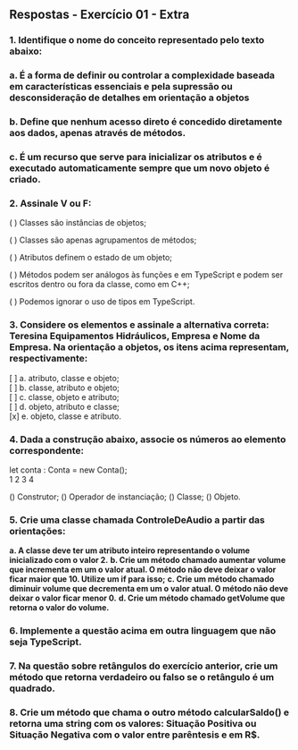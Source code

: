 ## Respostas - Exercício 01 - Extra

### 1. Identifique o nome do conceito representado pelo texto abaixo:
### a. É a forma de definir ou controlar a complexidade baseada em características essenciais e pela supressão ou desconsideração de detalhes em orientação a objetos 

### b. Define  que  nenhum  acesso  direto  é  concedido  diretamente  aos  dados, apenas através de métodos. 

### c. É um recurso que serve para inicializar os atributos e é executado automaticamente sempre que um novo objeto é criado.

### 2. Assinale V ou F:

(  ) Classes são instâncias de objetos;

(  ) Classes são apenas agrupamentos de métodos;

(  ) Atributos definem o estado de um objeto;

(  ) Métodos podem ser análogos às funções e em TypeScript e podem ser escritos dentro ou fora da classe, como em C++;

(  ) Podemos ignorar o uso de tipos em TypeScript.

### 3. Considere os elementos e assinale a alternativa correta: Teresina Equipamentos Hidráulicos, Empresa e Nome da Empresa. Na orientação a objetos, os itens acima representam, respectivamente: 

[ ] a. atributo, classe e objeto;  
[ ] b. classe, atributo e objeto;  
[ ] c. classe, objeto e atributo;  
[ ] d. objeto, atributo e classe;  
[x] e. objeto, classe e atributo.  

### 4. Dada a construção abaixo, associe os números ao elemento correspondente:

let conta : Conta = new Conta();  
      1       2      3    4

() Construtor;
() Operador de instanciação;
() Classe;
() Objeto.

### 5. Crie uma classe chamada ControleDeAudio a partir das orientações:

**a. A classe deve ter um atributo inteiro representando o volume inicializado com o valor 2.** 
**b. Crie um método chamado aumentar volume que incrementa em um o valor atual. O método não deve deixar o valor ficar maior que 10. Utilize um if para isso;** 
**c. Crie um método chamado diminuir volume que decrementa em um o valor atual. O método não deve deixar o valor ficar menor 0.**
**d. Crie um método chamado getVolume que retorna o valor do volume.**

### 6. Implemente a questão acima em outra linguagem que não seja TypeScript. 

### 7. Na questão sobre retângulos do exercício anterior, crie um método que retorna verdadeiro ou falso se o retângulo é um quadrado. 

### 8. Crie um método que chama o outro método calcularSaldo() e retorna uma string com os valores: Situação Positiva ou Situação Negativa com o valor entre parêntesis e em R$. 
 
